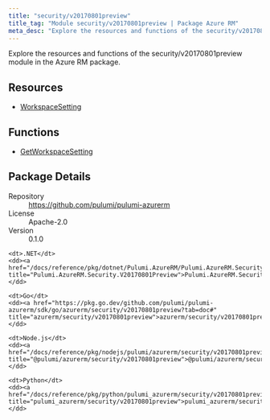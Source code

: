 ```yaml
---
title: "security/v20170801preview"
title_tag: "Module security/v20170801preview | Package Azure RM"
meta_desc: "Explore the resources and functions of the security/v20170801preview module in the Azure RM package."
---
```


<!-- WARNING: this file was generated by Pulumi Docs Generator. -->
<!-- Do not edit by hand unless you're certain you know what you are doing! -->

Explore the resources and functions of the security/v20170801preview module in the Azure RM package.

<h2 id="resources">Resources</h2>
<ul class="api">
    <li><a href="workspacesetting" title="WorkspaceSetting"><span class="symbol resource"></span>WorkspaceSetting</a></li>
</ul>

<h2 id="functions">Functions</h2>
<ul class="api">
    <li><a href="getworkspacesetting" title="GetWorkspaceSetting"><span class="symbol function"></span>GetWorkspaceSetting</a></li>
</ul>

<h2 id="package-details">Package Details</h2>
<dl class="package-details">
	<dt>Repository</dt>
	<dd><a href="https://github.com/pulumi/pulumi-azurerm">https://github.com/pulumi/pulumi-azurerm</a></dd>
	<dt>License</dt>
	<dd>Apache-2.0</dd>
	<dt>Version</dt>
	<dd>0.1.0</dd>
</dl>



<dl class="tabular">

    <dt>.NET</dt>
    <dd><a href="/docs/reference/pkg/dotnet/Pulumi.AzureRM/Pulumi.AzureRM.Security.V20170801Preview.html" title="Pulumi.AzureRM.Security.V20170801Preview">Pulumi.AzureRM.Security.V20170801Preview</a></dd>

    <dt>Go</dt>
    <dd><a href="https://pkg.go.dev/github.com/pulumi/pulumi-azurerm/sdk/go/azurerm/security/v20170801preview?tab=doc#" title="azurerm/security/v20170801preview">azurerm/security/v20170801preview</a></dd>

    <dt>Node.js</dt>
    <dd><a href="/docs/reference/pkg/nodejs/pulumi/azurerm/security/v20170801preview/#" title="@pulumi/azurerm/security/v20170801preview">@pulumi/azurerm/security/v20170801preview</a></dd>

    <dt>Python</dt>
    <dd><a href="/docs/reference/pkg/python/pulumi_azurerm/security/v20170801preview" title="pulumi_azurerm/security/v20170801preview">pulumi_azurerm/security/v20170801preview</a></dd>

</dl>

